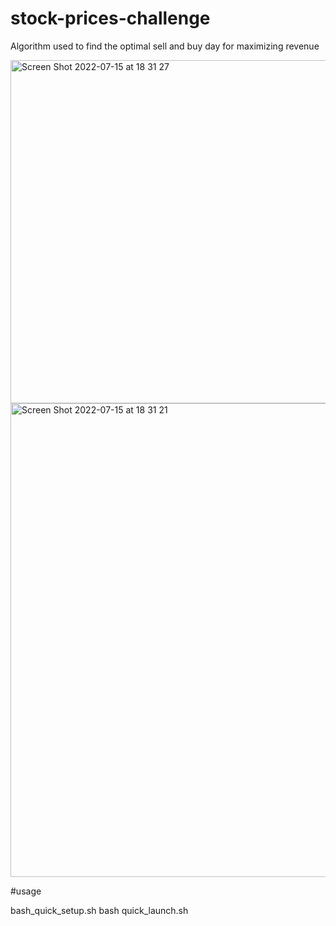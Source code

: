# stock-prices-challenge
Algorithm used to find the optimal sell and buy day for maximizing revenue

<img width="549" alt="Screen Shot 2022-07-15 at 18 31 27" src="https://user-images.githubusercontent.com/34143034/179324819-834e1a01-316f-4ca2-aa73-cb5ef64bdbde.png">
<img width="758" alt="Screen Shot 2022-07-15 at 18 31 21" src="https://user-images.githubusercontent.com/34143034/179324822-2a2fccb1-d123-4d92-ab2b-1729b4935b46.png">


#usage

bash_quick_setup.sh
bash quick_launch.sh



